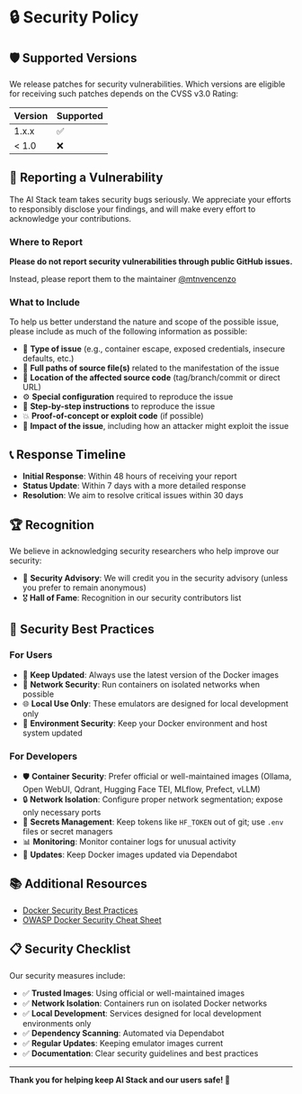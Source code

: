 # 🔒 Security Policy

## 🛡️ Supported Versions

We release patches for security vulnerabilities. Which versions are eligible for receiving such patches depends on the CVSS v3.0 Rating:

| Version | Supported          |
| ------- | ------------------ |
| 1.x.x   | :white_check_mark: |
| < 1.0   | :x:                |

## 🚨 Reporting a Vulnerability

The AI Stack team takes security bugs seriously. We appreciate your efforts to responsibly disclose your findings, and will make every effort to acknowledge your contributions.

### Where to Report

**Please do not report security vulnerabilities through public GitHub issues.**

Instead, please report them to the maintainer [@mtnvencenzo](https://github.com/mtnvencenzo)

### What to Include

To help us better understand the nature and scope of the possible issue, please include as much of the following information as possible:

- 🎯 **Type of issue** (e.g., container escape, exposed credentials, insecure defaults, etc.)
- 📁 **Full paths of source file(s)** related to the manifestation of the issue
- 📍 **Location of the affected source code** (tag/branch/commit or direct URL)
- ⚙️ **Special configuration** required to reproduce the issue
- 🔄 **Step-by-step instructions** to reproduce the issue
- 💥 **Proof-of-concept or exploit code** (if possible)
- 🎯 **Impact of the issue**, including how an attacker might exploit the issue

## 📞 Response Timeline

- **Initial Response**: Within 48 hours of receiving your report
- **Status Update**: Within 7 days with a more detailed response
- **Resolution**: We aim to resolve critical issues within 30 days

## 🏆 Recognition

We believe in acknowledging security researchers who help improve our security:

- 📝 **Security Advisory**: We will credit you in the security advisory (unless you prefer to remain anonymous)
- 🎖️ **Hall of Fame**: Recognition in our security contributors list

## 🔐 Security Best Practices

### For Users

- 🔄 **Keep Updated**: Always use the latest version of the Docker images
- 🔑 **Network Security**: Run containers on isolated networks when possible
- 🌐 **Local Use Only**: These emulators are designed for local development only
- 📱 **Environment Security**: Keep your Docker environment and host system updated

### For Developers

- 🛡️ **Container Security**: Prefer official or well-maintained images (Ollama, Open WebUI, Qdrant, Hugging Face TEI, MLflow, Prefect, vLLM)
- 🔒 **Network Isolation**: Configure proper network segmentation; expose only necessary ports
- 🔑 **Secrets Management**: Keep tokens like `HF_TOKEN` out of git; use `.env` files or secret managers
- 📊 **Monitoring**: Monitor container logs for unusual activity
- 🔄 **Updates**: Keep Docker images updated via Dependabot

## 📚 Additional Resources

- [Docker Security Best Practices](https://docs.docker.com/develop/security-best-practices/)
- [OWASP Docker Security Cheat Sheet](https://cheatsheetseries.owasp.org/cheatsheets/Docker_Security_Cheat_Sheet.html)
 
## 📋 Security Checklist

Our security measures include:

- ✅ **Trusted Images**: Using official or well-maintained images
- ✅ **Network Isolation**: Containers run on isolated Docker networks
- ✅ **Local Development**: Services designed for local development environments only
- ✅ **Dependency Scanning**: Automated via Dependabot
- ✅ **Regular Updates**: Keeping emulator images current
- ✅ **Documentation**: Clear security guidelines and best practices

---

**Thank you for helping keep AI Stack and our users safe! 🤖**